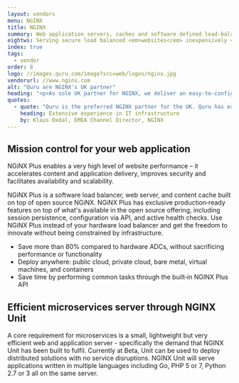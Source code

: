 ```yaml
---
layout: vendors
menu: NGINX
title: NGINX
summary: Web application servers, caches and software defined load-balancers with monitoring and microservice deployment
eightws: Serving secure load balanced <em>websites</em> inexpensively <em>at scale</em>
index: true
tags:
  - vendor
order: 8
logo: //images.quru.com/image?src=web/logos/nginx.jpg
vendorurl: //www.nginx.com
alt: "Quru are NGINX's UK partner"
heading: "<p>As sole UK partner for NGINX, we deliver an easy-to-configure, cost-effective and fast software solution to the solve the limitations of existing webservers. We have successfully helped clients migrate from hardware based load balancers to NGiNX Plus as well as migrating web servers and cacheing solutions.  The subsequent deployments deliver superior levels of content cache management, web application firewall and resulting performance. Because there are no dedicated hardware requirements the resulting ROI is very strong.</p><p>Today, when organisations ask us to improve the load balancing performance of their webservers and performance of their websites, we recommend NGiNX Plus. It works across web servers, applications and micro-services, is efficient, inexpensive and allows a high level of scale.</p>"
quotes:
  - quote: "Quru is the preferred NGINX partner for the UK. Quru has extensive experience in building IT infrastructure using enterprise open source, with impressive and proven results across the UK market, Quru have the skills to take organisations of all sizes by the hand and lead them through the digital transformation phase from Infrastructure to Application Platforms.<br/><br/>As part of the NGINX partner ecosystem, Quru can leverage the power and performance of the NGINX Application Platform to help deliver applications, modernise solutions, and support customers journey in the digital transformation to Containers and cloud initiatives."
    heading: Extensive experience in IT infrastructure
    by: Klaus Oxdal, EMEA Channel Director, NGINX
---
```


## Mission control for your web application

NGiNX Plus enables a very high level of website performance – it accelerates content and application delivery, improves security and facilitates availability and scalability. 

NGiNX Plus is a software load balancer, web server, and content cache built on top of open source NGiNX. NGiNX Plus has exclusive production‑ready features on top of what's available in the open source offering, including session persistence, configuration via API, and active health checks. Use NGiNX Plus instead of your hardware load balancer and get the freedom to innovate without being constrained by infrastructure.

* Save more than 80% compared to hardware ADCs, without sacrificing performance or functionality
* Deploy anywhere: public cloud, private cloud, bare metal, virtual machines, and containers
* Save time by performing common tasks through the built‑in NGINX Plus API


## Efficient microservices server through NGINX Unit

A core requirement for microservices is a small, lightweight but very efficient web and application server - specifically the demand that NGINX Unit has been built to fulfil. Currently at Beta, Unit can be used to deploy distributed solutions with no service disruptions. NGINX Unit will serve applications written in multiple languages including Go, PHP 5 or 7, Python 2.7 or 3 all on the same server.
